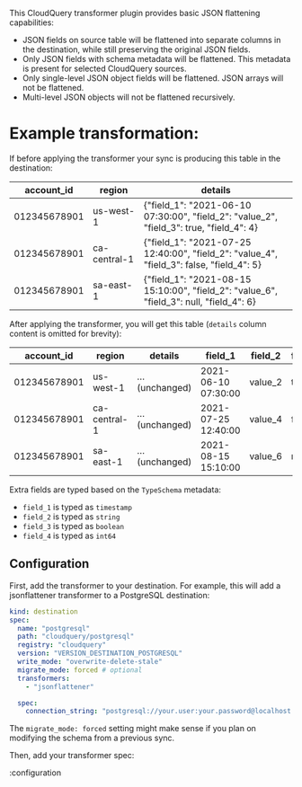 This CloudQuery transformer plugin provides basic JSON flattening capabilities:

- JSON fields on source table will be flattened into separate columns in the destination, while still preserving the original JSON fields.
- Only JSON fields with schema metadata will be flattened. This metadata is present for selected CloudQuery sources.
- Only single-level JSON object fields will be flattened. JSON arrays will not be flattened.
- Multi-level JSON objects will not be flattened recursively.

# Example transformation:

If before applying the transformer your sync is producing this table in the destination:

<!-- vale off -->
| account_id   | region        | details                                                                                  |
|--------------|---------------|------------------------------------------------------------------------------------------|
| 012345678901 | us-west-1     | {"field_1": "2021-06-10 07:30:00", "field_2": "value_2", "field_3": true, "field_4": 4}  |
| 012345678901 | ca-central-1  | {"field_1": "2021-07-25 12:40:00", "field_2": "value_4", "field_3": false, "field_4": 5} |
| 012345678901 | sa-east-1     | {"field_1": "2021-08-15 15:10:00", "field_2": "value_6", "field_3": null, "field_4": 6}  |
<!-- vale on -->

After applying the transformer, you will get this table (`details` column content is omitted for brevity):

<!-- vale off -->
| account_id   | region        | details        | field_1             | field_2 | field_3 | field_4 |
|--------------|---------------|----------------|---------------------|---------|---------|---------|
| 012345678901 | us-west-1     | …(unchanged)   | 2021-06-10 07:30:00 | value_2 | true    | 4       |
| 012345678901 | ca-central-1  | …(unchanged)   | 2021-07-25 12:40:00 | value_4 | false   | 5       |
| 012345678901 | sa-east-1     | …(unchanged)   | 2021-08-15 15:10:00 | value_6 | null    | 6       |
<!-- vale on -->

Extra fields are typed based on the `TypeSchema` metadata:

- `field_1` is typed as `timestamp`
- `field_2` is typed as `string`
- `field_3` is typed as `boolean`
- `field_4` is typed as `int64`

## Configuration

First, add the transformer to your destination. For example, this will add a jsonflattener transformer to a PostgreSQL destination:

```yaml copy
kind: destination
spec:
  name: "postgresql"
  path: "cloudquery/postgresql"
  registry: "cloudquery"
  version: "VERSION_DESTINATION_POSTGRESQL"
  write_mode: "overwrite-delete-stale"
  migrate_mode: forced # optional
  transformers:
    - "jsonflattener"

  spec:
    connection_string: "postgresql://your.user:your.password@localhost:5432/db_name"
```

The `migrate_mode: forced` setting might make sense if you plan on modifying the schema from a previous sync.

Then, add your transformer spec:

:configuration
